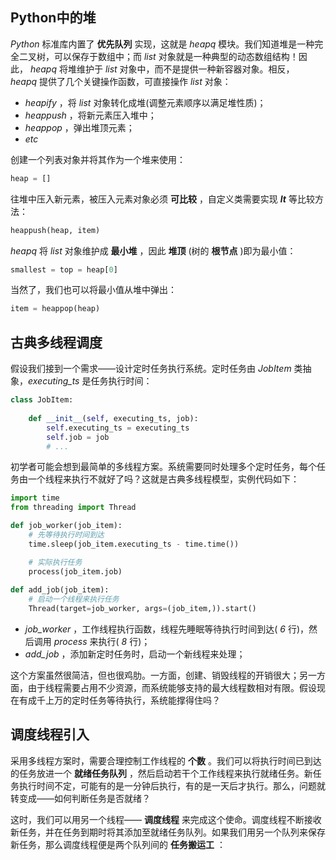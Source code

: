 ## Python中的堆

_Python_ 标准库内置了 **优先队列** 实现，这就是 _heapq_ 模块。我们知道堆是一种完全二叉树，可以保存于数组中；而 _list_ 对象就是一种典型的动态数组结构！因此， _heapq_ 将堆维护于 _list_ 对象中，而不是提供一种新容器对象。相反，_heapq_ 提供了几个关键操作函数，可直接操作 _list_ 对象：

-   _heapify_ ，将 _list_ 对象转化成堆(调整元素顺序以满足堆性质)；
-   _heappush_ ，将新元素压入堆中；
-   _heappop_ ，弹出堆顶元素；
-   _etc_

创建一个列表对象并将其作为一个堆来使用：

```python
heap = []
```

往堆中压入新元素，被压入元素对象必须 **可比较** ，自定义类需要实现 ___lt___ 等比较方法：

```python
heappush(heap, item)
```

_heapq_ 将 _list_ 对象维护成 **最小堆** ，因此 **堆顶** (树的 **根节点** )即为最小值：

```python
smallest = top = heap[0]
```

当然了，我们也可以将最小值从堆中弹出：

```python
item = heappop(heap)
```

## 古典多线程调度

假设我们接到一个需求——设计定时任务执行系统。定时任务由 _JobItem_ 类抽象，_executing_ts_ 是任务执行时间：

```python
class JobItem:
    
    def __init__(self, executing_ts, job):
        self.executing_ts = executing_ts
        self.job = job
        # ...
```

初学者可能会想到最简单的多线程方案。系统需要同时处理多个定时任务，每个任务由一个线程来执行不就好了吗？这就是古典多线程模型，实例代码如下：

```python
import time
from threading import Thread

def job_worker(job_item):
    # 先等待执行时间到达
    time.sleep(job_item.executing_ts - time.time())

    # 实际执行任务
    process(job_item.job)
    
def add_job(job_item):
    # 启动一个线程来执行任务
    Thread(target=job_worker, args=(job_item,)).start()
```

-   _job_worker_ ，工作线程执行函数，线程先睡眠等待执行时间到达( _6_ 行)，然后调用 _process_ 来执行( _8_ 行)；
-   _add_job_ ，添加新定时任务时，启动一个新线程来处理；

这个方案虽然很简洁，但也很鸡肋。一方面，创建、销毁线程的开销很大；另一方面，由于线程需要占用不少资源，而系统能够支持的最大线程数相对有限。假设现在有成千上万的定时任务等待执行，系统能撑得住吗？

## 调度线程引入

采用多线程方案时，需要合理控制工作线程的 **个数** 。我们可以将执行时间已到达的任务放进一个 **就绪任务队列** ，然后启动若干个工作线程来执行就绪任务。新任务执行时间不定，可能有的是一分钟后执行，有的是一天后才执行。那么，问题就转变成——如何判断任务是否就绪？

这时，我们可以用另一个线程—— **调度线程** 来完成这个使命。调度线程不断接收新任务，并在任务到期时将其添加至就绪任务队列。如果我们用另一个队列来保存新任务，那么调度线程便是两个队列间的 **任务搬运工** ：